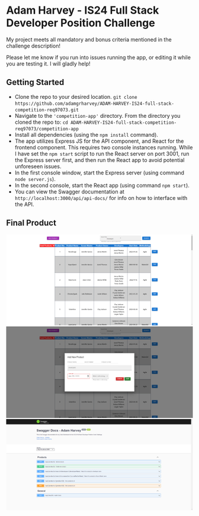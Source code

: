 # Adam Harvey - IS24 Full Stack Developer Position Challenge

My project meets all mandatory and bonus criteria mentioned in the challenge description!

Please let me know if you run into issues running the app, or editing it while you are testing it. I will gladly help!

## Getting Started

- Clone the repo to your desired location. `git clone https://github.com/adamgrharvey/ADAM-HARVEY-IS24-full-stack-competition-req97073.git`
- Navigate to the `'competition-app'` directory. From the directory you cloned the repo to: `cd ADAM-HARVEY-IS24-full-stack-competition-req97073/competition-app`
- Install all dependencies (using the `npm install` command).
- The app utilizes Express JS for the API component, and React for the frontend component. This requires two console instances running. While I have set the `npm start` script to run the React server on port 3001, run the Express server first, and then run the React app to avoid potential unforeseen issues.
- In the first console window, start the Express server (using command `node server.js`).
- In the second console, start the React app (using command `npm start`).
- You can view the Swagger documentation at `http://localhost:3000/api/api-docs/` for info on how to interface with the API.
## Final Product

!["Landing Page"](https://github.com/adamgrharvey/ADAM-HARVEY-IS24-full-stack-competition-req97073/blob/master/competition-app/public/LandingPage.png)
!["Product Add/Edit Modal"](https://github.com/adamgrharvey/ADAM-HARVEY-IS24-full-stack-competition-req97073/blob/master/competition-app/public/ProductModal.png)
!["Swagger Docs"](https://github.com/adamgrharvey/ADAM-HARVEY-IS24-full-stack-competition-req97073/blob/master/competition-app/public/SwaggerDocs.png)
